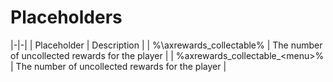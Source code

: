 # Placeholders

|-|-|
| Placeholder | Description |
| %\axrewards_collectable% | The number of uncollected rewards for the player |
| &percnt;axrewards_collectable_&lt;menu>% | The number of uncollected rewards for the player |